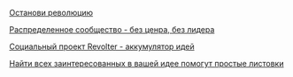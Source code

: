 [Останови революцию](/stop-revolution)  

[Распределенное сообщество - без ценра, без лидера](/distributed-community)  

[Социальный проект Revolter - аккумулятор идей](/revolter-social-project)  

[Найти всех заинтересованных в вашей идее помогут простые листовки](/method-of-paper-leaflets)  

